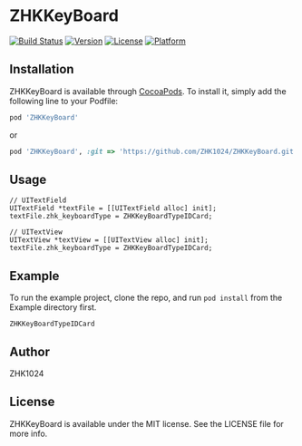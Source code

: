 # ZHKKeyBoard

[![Build Status](https://travis-ci.org/ZHK1024/ZHKKeyBoard.svg?branch=master)](https://travis-ci.org/ZHK1024/ZHKKeyBoard)
[![Version](https://img.shields.io/cocoapods/v/ZHKKeyBoard.svg?style=flat)](https://cocoapods.org/pods/ZHKKeyBoard)
[![License](https://img.shields.io/cocoapods/l/ZHKKeyBoard.svg?style=flat)](https://cocoapods.org/pods/ZHKKeyBoard)
[![Platform](https://img.shields.io/cocoapods/p/ZHKKeyBoard.svg?style=flat)](https://cocoapods.org/pods/ZHKKeyBoard)


## Installation

ZHKKeyBoard is available through [CocoaPods](https://cocoapods.org). To install
it, simply add the following line to your Podfile:

```ruby
pod 'ZHKKeyBoard'
```
or
```ruby
pod 'ZHKKeyBoard', :git => 'https://github.com/ZHK1024/ZHKKeyBoard.git'
```

## Usage

```objc
// UITextField
UITextField *textFile = [[UITextField alloc] init];
textFile.zhk_keyboardType = ZHKKeyBoardTypeIDCard;

// UITextView
UITextView *textView = [[UITextView alloc] init];
textFile.zhk_keyboardType = ZHKKeyBoardTypeIDCard;
```
## Example

To run the example project, clone the repo, and run `pod install` from the Example directory first.

`ZHKKeyBoardTypeIDCard`
[](https://github.com/ZHK1024/ZHKKeyBoard/tree/master/Images/IMG_0092.PNG)


## Author

ZHK1024

## License

ZHKKeyBoard is available under the MIT license. See the LICENSE file for more info.
